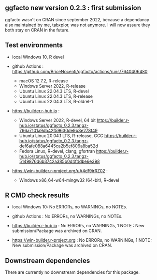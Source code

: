 ## ggfacto new version 0.2.3 : first submission 

ggfacto wasn't on CRAN since september 2022, because a dependancy also maintained by me,
 tabxplor, was not anymore. I will now assure they both stay on CRAN in the future.


## Test environments
* local Windows 10, R devel

* github Actions : https://github.com/BriceNocenti/ggfacto/actions/runs/7640406480 
   - macOS 12.7.2, R-release
   - Windows Server 2022, R-release
   - Ubuntu Linux 22.04.3 LTS, R-devel
   - Ubuntu Linux 22.04.3 LTS, R-release
   - Ubuntu Linux 22.04.3 LTS, R-oldrel-1

* https://builder.r-hub.io :
   - Windows Server 2022, R-devel, 64 bit
   https://builder.r-hub.io/status/ggfacto_0.2.3.tar.gz-796a7101a9db42f59630de9b3e278f49
   - Ubuntu Linux 20.04.1 LTS, R-release, GCC
   https://builder.r-hub.io/status/ggfacto_0.2.3.tar.gz-def6afe088a6445ca2b5ef806a8ba52d
   - Fedora Linux, R-devel, clang, gfortran
   https://builder.r-hub.io/status/ggfacto_0.2.3.tar.gz-5149876d6b3742a385b0d4f4dbe6e398

* https://win-builder.r-project.org/uA4df9irRZ02 : 
   - Windows x86_64-w64-mingw32 (64-bit), R-devel

## R CMD check results
* local Windows 10:
    No ERRORs, no WARNINGs, no NOTEs. 

* github Actions : 
    No ERRORs, no WARNINGs, no NOTEs. 

* https://builder.r-hub.io : 
    No ERRORs, no WARNINGs, 1 NOTE : 
        New submission/Package was archived on CRAN.

* https://win-builder.r-project.org : 
    No ERRORs, no WARNINGs, 1 NOTE : 
        New submission/Package was archived on CRAN.


## Downstream dependencies
There are currently no downstream dependencies for this package.
